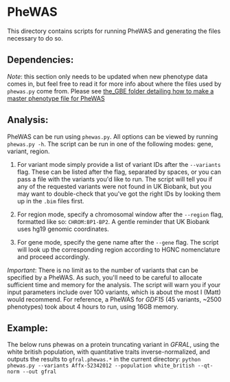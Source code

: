 # PheWAS

This directory contains scripts for running PheWAS and generating the files necessary to do so.

## Dependencies:

_Note_: this section only needs to be updated when new phenotype data comes in, but feel free to read it for more info about where the files used by `phewas.py` come from. Please see [the_GBE folder detailing how to make a master phenotype file for PheWAS]()

## Analysis:

PheWAS can be run using `phewas.py`. All options can be viewed by running `phewas.py -h`. The script can be run in one of the following modes: gene, variant, region.

1. For variant mode simply provide a list of variant IDs after the `--variants` flag. These can be listed after the flag, separated by spaces, or you can pass a file with the variants you'd like to run. The script will tell you if any of the requested variants were not found in UK Biobank, but you may want to double-check that you've got the right IDs by looking them up in the `.bim` files first.

2. For region mode, specify a chromosomal window after the `--region` flag, formatted like so: `CHROM:BP1-BP2`. A gentle reminder that UK Biobank uses hg19 genomic coordinates.

3. For gene mode, specify the gene name after the `--gene` flag. The script will look up the corresponding region according to HGNC nomenclature and proceed accordingly.

_Important_: There is no limit as to the number of variants that can be specified by a PheWAS. As such, you'll need to be careful to allocate sufficient time and memory for the analysis. The script will warn you if your input parameters include over 100 variants, which is about the most I (Matt) would recommend. For reference, a PheWAS for _GDF15_ (45 variants, ~2500 phenotypes) took about 4 hours to run, using 16GB memory.

## Example:
The below runs phewas on a protein truncating variant in _GFRAL_, using the white british population, with quantitative traits inverse-normalized, and outputs the results to `gfral.phewas.*` in the current directory:
```python phewas.py --variants Affx-52342012 --population white_british --qt-norm --out gfral```
